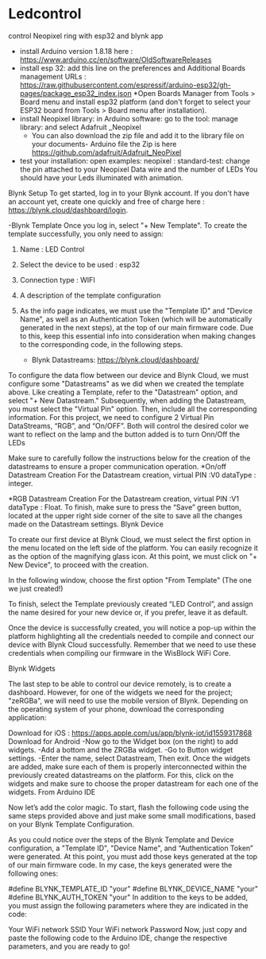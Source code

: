 # Ledcontrol
control Neopixel ring with esp32 and blynk app
* install Arduino version 1.8.18 here : https://www.arduino.cc/en/software/OldSoftwareReleases
* install esp 32: add this line on the preferences and Additional Boards management URLs : https://raw.githubusercontent.com/espressif/arduino-esp32/gh-pages/package_esp32_index.json
*Open Boards Manager from Tools > Board menu and install esp32 platform (and don't forget to select your ESP32 board from Tools > Board menu after installation).
* install Neopixel library: in Arduino software: go to the tool: manage library: and select Adafruit _Neopixel
    - You can also download the zip file and add it to the library file on your  documents- Arduino file the Zip is here https://github.com/adafruit/Adafruit_NeoPixel
* test your installation: open examples: neopixel : standard-test: change the pin attached to your Neopixel Data wire and the number of LEDs 
You should have your Leds illuminated with animation.

Blynk Setup
To get started, log in to your Blynk account. If you don't have an account yet, create one quickly and free of charge here : https://blynk.cloud/dashboard/login.


-Blynk Template
Once you log in, select "+ New Template".
To create the template successfully, you only need to assign:
1) Name : LED Control
2) Select the device to be used : esp32
3) Connection type : WIFI
4) A description of the template configuration
5) As the info page indicates, we must use the "Template ID" and "Device Name", as well as an Authentication Token (which will be automatically generated in the next steps), at the top of our main firmware code. Due to this, keep this essential info into consideration when making changes to the corresponding code, in the following steps.

   * Blynk Datastreams: https://blynk.cloud/dashboard/

To configure the data flow between our device and Blynk Cloud, we must configure some "Datastreams" as we did when we created the template above. Like creating a Template, refer to the "Datastream" option, and select "+ New Datastream."
Subsequently, when adding the Datastream, you must select the "Virtual Pin" option. Then, include all the corresponding information.
For this project, we need to configure 2 Virtual Pin DataStreams, “RGB”, and “On/OFF”. Both will control the desired color we want to reflect on the lamp and the button added is to turn Onn/Off the LEDs

Make sure to carefully follow the instructions below for the creation of the datastreams to ensure a proper communication operation.
*On/off Datastream Creation
For the Datastream creation, virtual PIN :V0 dataType : integer.

*RGB Datastream Creation
For the Datastream creation, virtual PIN :V1 dataType : Float.
To finish, make sure to press the “Save” green button, located at the upper right side corner of the site to save all the changes made on the Datastream settings.
Blynk Device

To create our first device at Blynk Cloud, we must select the first option in the menu located on the left side of the platform. You can easily recognize it as the option of the magnifying glass icon. At this point, we must click on "+ New Device", to proceed with the creation.

In the following window, choose the first option "From Template" (The one we just created!)

To finish, select the Template previously created “LED Control”, and assign the name desired for your new device or, if you prefer, leave it as default.

Once the device is successfully created, you will notice a pop-up within the platform highlighting all the credentials needed to compile and connect our device with Blynk Cloud successfully. Remember that we need to use these credentials when compiling our firmware in the WisBlock WiFi Core.


Blynk Widgets

The last step to be able to control our device remotely, is to create a dashboard. However, for one of the widgets we need for the project; "zeRGBa", we will need to use the mobile version of Blynk. Depending on the operating system of your phone, download the corresponding application:

Download for iOS : https://apps.apple.com/us/app/blynk-iot/id1559317868
Download for Android
-Now go to the Widget box (on the right) to add widgets.
-Add a bottom and the ZRGBa widget.
-Go to Button widget settings.
-Enter the name, select Datastream, Then exit.
Once the widgets are added, make sure each of them is properly interconnected within the previously created datastreams on the platform. For this, click on the widgets and make sure to choose the proper datastream for each one of the widgets.
From Arduino IDE

Now let’s add the color magic. To start, flash the following code using the same steps provided above and just make some small modifications, based on your Blynk Template Configuration.

As you could notice over the steps of the Blynk Template and Device configuration, a "Template ID", "Device Name", and “Authentication Token” were generated. At this point, you must add those keys generated at the top of our main firmware code. In my case, the keys generated were the following ones:

#define BLYNK_TEMPLATE_ID "your"
#define BLYNK_DEVICE_NAME "your"
#define BLYNK_AUTH_TOKEN "your"
In addition to the keys to be added, you must assign the following parameters where they are indicated in the code:

Your WiFi network SSID
Your WiFi network Password
Now, just copy and paste the following code to the Arduino IDE, change the respective parameters, and you are ready to go!


